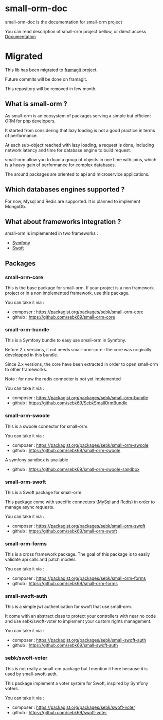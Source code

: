 # small-orm-doc

small-orm-doc is the documentation for small-orm project

You can read description of small-orm project bellow, or direct access [Documentation](Documentation/table-of-content.md)

# Migrated

This lib has been migrated to [framagit](https://framagit.org/small) project.

Future commits will be done on framagit.

This repository will be removed in few month.


## What is small-orm ?

As small-orm is an ecosystem of packages serving a simple but efficient ORM for php developers.

It started from considering that lazy loading is not a good practice in terms of performance.

At each sub-object reached with lazy loading, a request is done, including network latency and time for database engine to build request.

small-orm allow you to load a group of objects in one time with joins, which is a heavy gain of performance for complex databases.

The around packages are oriented to api and microservice applications.

## Which databases engines supported ?

For now, Mysql and Redis are supported. It is planned to implement MongoDb.

## What about frameworks integration ?

small-orm is implemented in two frameworks :
* [Symfony](https://symfony.com)
* [Swoft](http://swoft.io)

## Packages

### small-orm-core

This is the base package for small-orm. If your project is a non framework project or in a non implemented framework, use this package.

You can take it via :
* composer : https://packagist.org/packages/sebk/small-orm-core
* github : https://github.com/sebk69/small-orm-core

### small-orm-bundle

This is a Symfony bundle to easy use small-orm in Symfony.

Before 2.x versions, it not needs small-orm-core : the core was originally developped in this bundle.

Since 2.x versions, the core have been extracted in order to open small-orm to other frameworks.

Note : for now the redis connector is not yet implemented

You can take it via :
* composer : https://packagist.org/packages/sebk/small-orm-bundle
* github : https://github.com/sebk69/SebkSmallOrmBundle

### small-orm-swoole

This is a swoole connector for small-orm.

You can take it via :
* composer : https://packagist.org/packages/sebk/small-orm-swoole
* github : https://github.com/sebk69/small-orm-swoole

A symfony sandbox is available
* github : https://github.com/sebk69/small-orm-swoole-sandbox

### small-orm-swoft

This is a Swoft package for small-orm.

This package come with specific connectors (MySql and Redis) in order to manage async requests.

You can take it via :
* composer : https://packagist.org/packages/sebk/small-orm-swoft
* github : https://github.com/sebk69/small-orm-swoft

### small-orm-forms

This is a cross framework package. The goal of this package is to easily validate api calls and patch models.

You can take it via :
* composer : https://packagist.org/packages/sebk/small-orm-forms
* github : https://github.com/sebk69/small-orm-forms

### small-swoft-auth

This is a simple jwt authentication for swoft that use small-orm.

It come with an abstract class to protect your controllers with near no code and use sebk/swoft-voter to implement your custom rights management.

You can take it via :
* composer : https://packagist.org/packages/sebk/small-swoft-auth
* github : https://github.com/sebk69/small-swoft-auth

### sebk/swoft-voter

This is not really a small-om package but I mention it here because it is used by small-swoft-auth.

This package implement a voter system for Swoft, inspired by Symfony voters.

You can take it via :
* composer : https://packagist.org/packages/sebk/swoft-voter
* github : https://github.com/sebk69/swoft-voter
